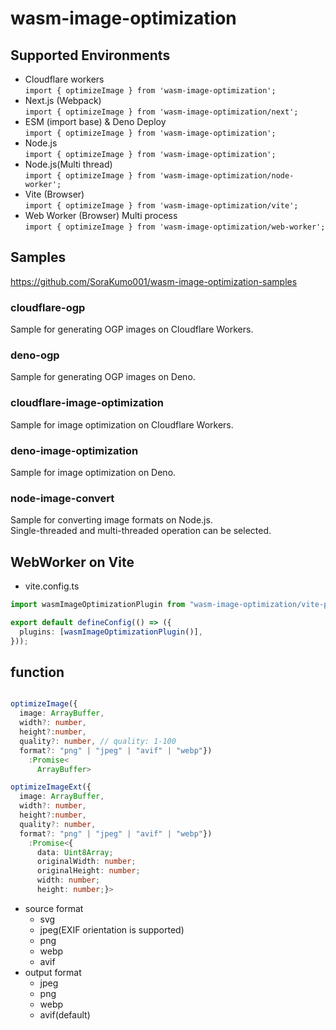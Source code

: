 # wasm-image-optimization

## Supported Environments

- Cloudflare workers  
  `import { optimizeImage } from 'wasm-image-optimization';`
- Next.js (Webpack)  
  `import { optimizeImage } from 'wasm-image-optimization/next';`
- ESM (import base) & Deno Deploy  
  `import { optimizeImage } from 'wasm-image-optimization';`
- Node.js  
  `import { optimizeImage } from 'wasm-image-optimization';`
- Node.js(Multi thread)  
  `import { optimizeImage } from 'wasm-image-optimization/node-worker';`
- Vite (Browser)  
  `import { optimizeImage } from 'wasm-image-optimization/vite';`
- Web Worker (Browser) Multi process  
  `import { optimizeImage } from 'wasm-image-optimization/web-worker';`

## Samples

https://github.com/SoraKumo001/wasm-image-optimization-samples

### cloudflare-ogp

Sample for generating OGP images on Cloudflare Workers.

### deno-ogp

Sample for generating OGP images on Deno.

### cloudflare-image-optimization

Sample for image optimization on Cloudflare Workers.

### deno-image-optimization

Sample for image optimization on Deno.

### node-image-convert

Sample for converting image formats on Node.js.  
Single-threaded and multi-threaded operation can be selected.

## WebWorker on Vite

- vite.config.ts

```ts
import wasmImageOptimizationPlugin from "wasm-image-optimization/vite-plugin";

export default defineConfig(() => ({
  plugins: [wasmImageOptimizationPlugin()],
}));
```

## function

```ts

optimizeImage({
  image: ArrayBuffer,
  width?: number,
  height?:number,
  quality?: number, // quality: 1-100
  format?: "png" | "jpeg" | "avif" | "webp"})
    :Promise<
      ArrayBuffer>

optimizeImageExt({
  image: ArrayBuffer,
  width?: number,
  height?:number,
  quality?: number,
  format?: "png" | "jpeg" | "avif" | "webp"})
    :Promise<{
      data: Uint8Array;
      originalWidth: number;
      originalHeight: number;
      width: number;
      height: number;}>

```

- source format
  - svg
  - jpeg(EXIF orientation is supported)
  - png
  - webp
  - avif
- output format
  - jpeg
  - png
  - webp
  - avif(default)
